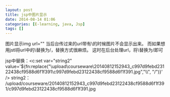 ```yaml
---
layout: post
title: jsp中图片显示
date: 2014-08-14 01:06
categories: [E-learning, java, Jsp]
tags: []
---
```

图片显示img url=""
当后台传过来的url带有\的时候图片不会显示出来。
而如果想用jstl将url中的\替换为/，替换方式很麻烦。
这时在后台处理url，将\替换为/即可

jsp中替换：<c:set var="string2" value='${fn:replace("\upload\courseware\20140812152943_c997d9febd23122438cf9588d6f1f391\c997d9febd23122438cf9588d6f1f391.jpg","\\\\", "/")}' />
string2：
/upload/courseware/20140812152943_c997d9febd23122438cf9588d6f1f391/c997d9febd23122438cf9588d6f1f391.jpg
